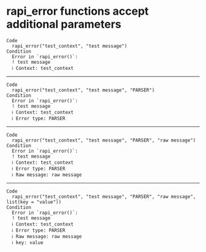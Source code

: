 # rapi_error functions accept additional parameters

    Code
      rapi_error("test_context", "test message")
    Condition
      Error in `rapi_error()`:
      ! test message
      ℹ Context: test_context

---

    Code
      rapi_error("test_context", "test message", "PARSER")
    Condition
      Error in `rapi_error()`:
      ! test message
      ℹ Context: test_context
      ℹ Error type: PARSER

---

    Code
      rapi_error("test_context", "test message", "PARSER", "raw message")
    Condition
      Error in `rapi_error()`:
      ! test message
      ℹ Context: test_context
      ℹ Error type: PARSER
      ℹ Raw message: raw message

---

    Code
      rapi_error("test_context", "test message", "PARSER", "raw message", list(key = "value"))
    Condition
      Error in `rapi_error()`:
      ! test message
      ℹ Context: test_context
      ℹ Error type: PARSER
      ℹ Raw message: raw message
      ℹ key: value


